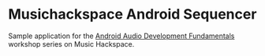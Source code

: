 # Musichackspace Android Sequencer

Sample application for the [Android Audio Development Fundamentals](https://musichackspace.org/product/android-audio-development-fundamentals-on-demand/) workshop series on Music Hackspace.
